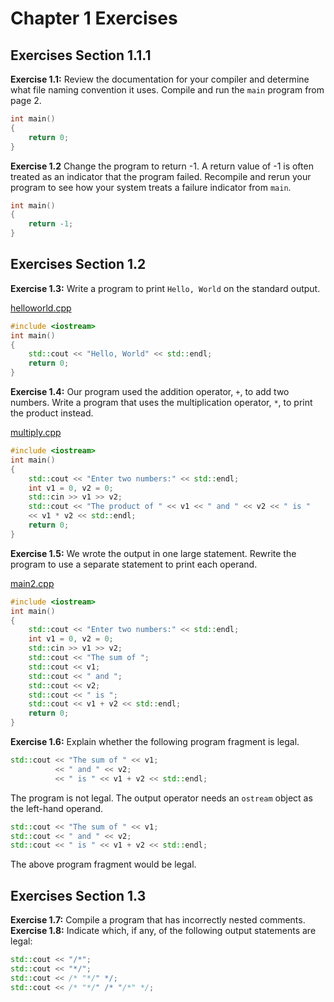 # Chapter 1 Exercises
## Exercises Section 1.1.1
**Exercise 1.1:** Review the documentation for your compiler and determine what file naming convention it uses. Compile and run the `main` program from page 2.

```cpp
int main()
{
    return 0;
}
```

**Exercise 1.2** Change the program to return -1. A return value of -1 is often treated as an indicator that the program failed. Recompile and rerun your program to see how your system treats a failure indicator from `main`.

```cpp
int main()
{
    return -1;
}
```
## Exercises Section 1.2
**Exercise 1.3:** Write a program to print `Hello, World` on the standard output.

[helloworld.cpp](helloworld.cpp)

```cpp
#include <iostream>
int main()
{
    std::cout << "Hello, World" << std::endl;
    return 0;
}
```

**Exercise 1.4:** Our program used the addition operator, `+`, to add two numbers. Write a program that uses the multiplication operator, `*`, to print the product instead.

[multiply.cpp](multiply.cpp)

```cpp
#include <iostream>
int main()
{
    std::cout << "Enter two numbers:" << std::endl;
    int v1 = 0, v2 = 0;
    std::cin >> v1 >> v2;
    std::cout << "The product of " << v1 << " and " << v2 << " is "
	<< v1 * v2 << std::endl;
    return 0;
}
```

**Exercise 1.5:** We wrote the output in one large statement. Rewrite the program to use a separate statement to print each operand.

[main2.cpp](main2.cpp)

```cpp
#include <iostream>
int main()
{
    std::cout << "Enter two numbers:" << std::endl;
    int v1 = 0, v2 = 0;
    std::cin >> v1 >> v2;
    std::cout << "The sum of "; 
    std::cout << v1;
    std::cout << " and ";
    std::cout << v2;
    std::cout << " is ";
    std::cout << v1 + v2 << std::endl; 
    return 0;
}
```

**Exercise 1.6:** Explain whether the following program fragment is legal.

```cpp
std::cout << "The sum of " << v1;
          << " and " << v2;
          << " is " << v1 + v2 << std::endl;
```

The program is not legal. The output operator needs an `ostream` object as the left-hand operand.

```cpp
std::cout << "The sum of " << v1;
std::cout << " and " << v2;
std::cout << " is " << v1 + v2 << std::endl;
```

The above program fragment would be legal.

## Exercises Section 1.3
**Exercise 1.7:** Compile a program that has incorrectly nested comments.
**Exercise 1.8:** Indicate which, if any, of the following output statements are legal:

```cpp
std::cout << "/*";
std::cout << "*/";
std::cout << /* "*/" */;
std::cout << /* "*/" /* "/*" */;
```
